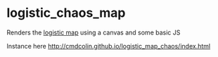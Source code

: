 # logistic_chaos_map

Renders the [logistic map](https://en.wikipedia.org/wiki/Logistic_map) using a
canvas and some basic JS

Instance here http://cmdcolin.github.io/logistic_map_chaos/index.html
